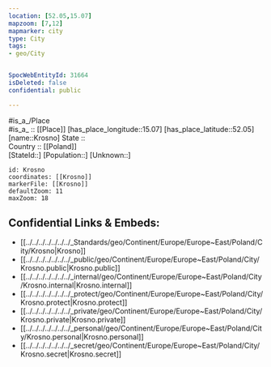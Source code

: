 ```yaml
---
location: [52.05,15.07] 
mapzoom: [7,12] 
mapmarker: city 
type: City
tags:
- geo/City


SpocWebEntityId: 31664
isDeleted: false
confidential: public

---
```

#is_a_/Place  
#is_a_ :: [[Place]] 
[has_place_longitude::15.07] 
[has_place_latitude::52.05] 
[name::Krosno] 
State ::  
Country :: [[Poland]]  
[StateId::] 
[Population::] 
[Unknown::] 


```leaflet
id: Krosno
coordinates: [[Krosno]] 
markerFile: [[Krosno]] 
defaultZoom: 11 
maxZoom: 18
```


## Confidential Links & Embeds: 
- [[../../../../../../../_Standards/geo/Continent/Europe/Europe~East/Poland/City/Krosno|Krosno]] 
- [[../../../../../../../_public/geo/Continent/Europe/Europe~East/Poland/City/Krosno.public|Krosno.public]] 
- [[../../../../../../../_internal/geo/Continent/Europe/Europe~East/Poland/City/Krosno.internal|Krosno.internal]] 
- [[../../../../../../../_protect/geo/Continent/Europe/Europe~East/Poland/City/Krosno.protect|Krosno.protect]] 
- [[../../../../../../../_private/geo/Continent/Europe/Europe~East/Poland/City/Krosno.private|Krosno.private]] 
- [[../../../../../../../_personal/geo/Continent/Europe/Europe~East/Poland/City/Krosno.personal|Krosno.personal]] 
- [[../../../../../../../_secret/geo/Continent/Europe/Europe~East/Poland/City/Krosno.secret|Krosno.secret]] 
